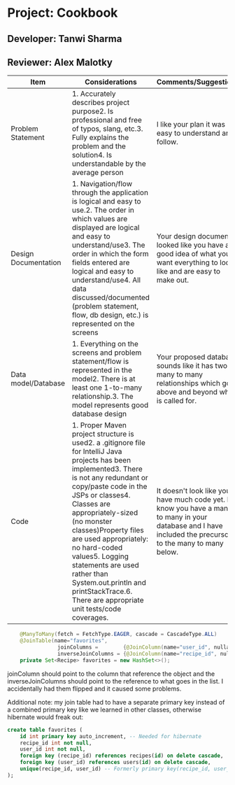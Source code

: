 # Project: Cookbook

## Developer: Tanwi Sharma
## Reviewer: Alex Malotky

| Item | Considerations | Comments/Suggestions | 
|------|------------|----------|
| Problem Statement| 1. Accurately describes project purpose2. Is professional and free of typos, slang, etc.3. Fully explains the problem and the solution4. Is understandable by the average person | I like your plan it was easy to understand and follow.
| Design Documentation | 1. Navigation/flow through the application is logical and easy to use.2. The order in which values are displayed are logical and easy to understand/use3. The order in which the form fields entered are logical and easy to understand/use4. All data discussed/documented (problem statement, flow, db design, etc.) is represented on the screens | Your design documents looked like you have a good idea of what you want everything to look like and are easy to make out.
| Data model/Database | 1. Everything on the screens and problem statement/flow is represented in the model2. There is at least one 1-to-many relationship.3. The model represents good database design | Your proposed database sounds like it has two many to many relationships which go above and beyond what is called for.
| Code | 1. Proper Maven project structure is used2. a .gitignore file for IntelliJ Java projects has been implemented3. There is not any redundant or copy/paste code in the JSPs or classes4. Classes are appropriately-sized (no monster classes)Property files are used appropriately: no hard-coded values5. Logging statements are used rather than System.out.println and printStackTrace.6. There are appropriate unit tests/code coverages. | It doesn't look like you have much code yet. I know you have a many to many in your database and I have included the precursor to the many to many below.

```java
    @ManyToMany(fetch = FetchType.EAGER, cascade = CascadeType.ALL)
    @JoinTable(name="favorites",
                joinColumns =        {@JoinColumn(name="user_id", nullable = false, updatable = false)},
                inverseJoinColumns = {@JoinColumn(name="recipe_id", nullable = false, updatable = false)})
    private Set<Recipe> favorites = new HashSet<>();
``` 

joinColumn should point to the column that reference the object and the inverseJoinColumns should point to the reference
to what goes in the list.  I accidentally had them flipped and it caused some problems.

Additional note: my join table had to have a separate primary key instead of a combined primary key like we learned in other classes, otherwise hibernate would freak out:
```sql
create table favorites (
    id int primary key auto_increment, -- Needed for hibernate
    recipe_id int not null,
    user_id int not null,
    foreign key (recipe_id) references recipes(id) on delete cascade,
    foreign key (user_id) references users(id) on delete cascade,
    unique(recipe_id, user_id) -- Formerly primary key(recipe_id, user_id)
);
``` 



